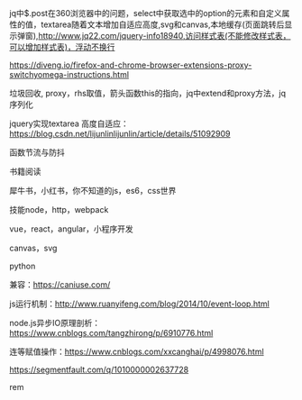 jq中$.post在360浏览器中的问题，select中获取选中的option的元素和自定义属性的值，textarea随着文本增加自适应高度,svg和canvas,本地缓存(页面跳转后显示弹窗),http://www.jq22.com/jquery-info18940,访问样式表(不能修改样式表，可以增加样式表)，浮动不换行 

<https://diveng.io/firefox-and-chrome-browser-extensions-proxy-switchyomega-instructions.html> 

垃圾回收, proxy，rhs取值，箭头函数this的指向，jq中extend和proxy方法，jq序列化 

jquery实现textarea 高度自适应：<https://blog.csdn.net/lijunlinlijunlin/article/details/51092909> 

函数节流与防抖



书籍阅读

犀牛书，小红书，你不知道的js，es6，css世界

技能node，http，webpack

vue，react，angular，小程序开发

canvas，svg

python

兼容：https://caniuse.com/

js运行机制：<http://www.ruanyifeng.com/blog/2014/10/event-loop.html> 

node.js异步IO原理剖析：<https://www.cnblogs.com/tangzhirong/p/6910776.html> 

连等赋值操作：<https://www.cnblogs.com/xxcanghai/p/4998076.html>     

https://segmentfault.com/q/1010000002637728

rem

